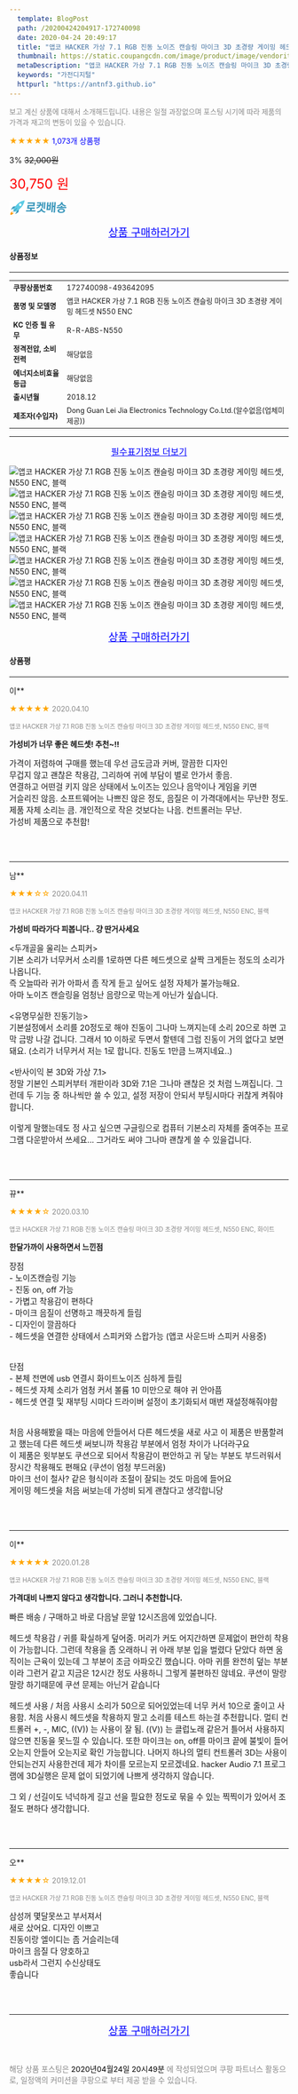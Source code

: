 ```yaml
---
  template: BlogPost
  path: /20200424204917-172740098
  date: 2020-04-24 20:49:17
  title: "앱코 HACKER 가상 7.1 RGB 진동 노이즈 캔슬링 마이크 3D 초경량 게이밍 헤드셋, N550 ENC, 블랙"
  thumbnail: https://static.coupangcdn.com/image/product/image/vendoritem/2019/04/01/4252541617/99a95291-f014-43c9-9e92-8deec727d951.jpg
  metaDescription: "앱코 HACKER 가상 7.1 RGB 진동 노이즈 캔슬링 마이크 3D 초경량 게이밍 헤드셋, N550 ENC, 블랙,가전디지털"
  keywords: "가전디지털"
  httpurl: "https://antnf3.github.io"
---
```

  
<span style="color: #888;font-size:0.8rem">보고 계신 상품에 대해서 소개해드립니다.
내용은 일절 과장없으며 포스팅 시기에 따라 제품의 가격과 재고의 변동이 있을 수 있습니다.</span>
  
<span style="color: orange;">★★★★★</span> <span style="color: blue;font-size: 0.85rem;">1,073개 상품평</span>

<span style="font-size: 0.9rem">3%</span> <span style="font-size: 0.9rem">~~32,000원~~</span>

<span style="color: red;font-size: 1.5rem;">30,750 원</span>

![로켓배송](/assets/rocket_logo.png)

<p align="center"><a href="http://me2.do/xN9q50EC" style="font-size: 1.2rem; color: blue;">상품 구매하러가기</a></p>

#### 상품정보

---

|                  |                       |
| ---------------- | --------------------- |
| **<span style="font-size:0.8rem;">쿠팡상품번호</span>** | <span style="font-size:0.8rem;">172740098-493642095</span> |
| **<span style="font-size:0.8rem;">품명 및 모델명</span>**    | <span style="font-size:0.8rem;">앱코 HACKER 가상 7.1 RGB 진동 노이즈 캔슬링 마이크 3D 초경량 게이밍 헤드셋  N550 ENC</span>        |
| **<span style="font-size:0.8rem;">KC 인증 필 유무</span>**    | <span style="font-size:0.8rem;">R-R-ABS-N550</span>        |
| **<span style="font-size:0.8rem;">정격전압, 소비전력</span>**    | <span style="font-size:0.8rem;">해당없음</span>        |
| **<span style="font-size:0.8rem;">에너지소비효율등급</span>**    | <span style="font-size:0.8rem;">해당없음</span>        |
| **<span style="font-size:0.8rem;">출시년월</span>**    | <span style="font-size:0.8rem;">2018.12</span>        |
| **<span style="font-size:0.8rem;">제조자(수입자)</span>**    | <span style="font-size:0.8rem;">	Dong Guan Lei Jia Electronics Technology Co.Ltd.(알수없음(업체미제공))</span>        |







---

<p align="center"><a href="http://me2.do/xN9q50EC" style="font-size: 1rem; color: blue;">필수표기정보 더보기</a></p>

![앱코 HACKER 가상 7.1 RGB 진동 노이즈 캔슬링 마이크 3D 초경량 게이밍 헤드셋, N550 ENC, 블랙](http://thumbnail6.coupangcdn.com/thumbnails/remote/q89/image/retail/images/2018/12/28/16/7/ec51de1f-3fa1-44ce-b106-8b830bf88732.jpg)
![앱코 HACKER 가상 7.1 RGB 진동 노이즈 캔슬링 마이크 3D 초경량 게이밍 헤드셋, N550 ENC, 블랙](http://thumbnail10.coupangcdn.com/thumbnails/remote/q89/image/retail/images/2018/12/28/16/9/8627e779-3377-4c40-aa46-b3c473cdf250.jpg)
![앱코 HACKER 가상 7.1 RGB 진동 노이즈 캔슬링 마이크 3D 초경량 게이밍 헤드셋, N550 ENC, 블랙](http://thumbnail6.coupangcdn.com/thumbnails/remote/q89/image/retail/images/2018/12/28/16/3/4b35322e-821d-474d-949f-c1ed782accdb.jpg)
![앱코 HACKER 가상 7.1 RGB 진동 노이즈 캔슬링 마이크 3D 초경량 게이밍 헤드셋, N550 ENC, 블랙](http://thumbnail7.coupangcdn.com/thumbnails/remote/q89/image/retail/images/2018/12/28/16/7/709ae8e5-4436-4e05-8781-bb8e1ffd2b5d.jpg)
![앱코 HACKER 가상 7.1 RGB 진동 노이즈 캔슬링 마이크 3D 초경량 게이밍 헤드셋, N550 ENC, 블랙](http://thumbnail9.coupangcdn.com/thumbnails/remote/q89/image/retail/images/2018/12/28/16/1/6fb42456-f243-4324-9872-2ed4e7d2c0bc.jpg)
![앱코 HACKER 가상 7.1 RGB 진동 노이즈 캔슬링 마이크 3D 초경량 게이밍 헤드셋, N550 ENC, 블랙](http://thumbnail10.coupangcdn.com/thumbnails/remote/q89/image/product/content/vendorItem/2019/04/01/493642095/1314d9f9-a767-48ca-bff6-527c9fa10cff.jpg)
![앱코 HACKER 가상 7.1 RGB 진동 노이즈 캔슬링 마이크 3D 초경량 게이밍 헤드셋, N550 ENC, 블랙](http://thumbnail6.coupangcdn.com/thumbnails/remote/q89/image/product/content/vendorItem/2019/04/01/493642095/82538691-99a0-4a62-8e69-d2593c0e550b.jpg)

<p align="center"><a href="http://me2.do/xN9q50EC" style="font-size: 1.2rem; color: blue;">상품 구매하러가기</a></p>

#### 상품평
  
---
  
이**
    
<span style="color: orange;">★★★★★</span> <span style="font-size:0.8rem;color: #888;">2020.04.10</span>
    
<span style="color: #888;font-size:0.7rem">앱코 HACKER 가상 7.1 RGB 진동 노이즈 캔슬링 마이크 3D 초경량 게이밍 헤드셋, N550 ENC, 블랙</span>
    
<span style="font-size:0.85rem">**가성비가 너무 좋은 헤드셋! 추천~!!**</span>
    
<span style="font-size: 0.9rem;">가격이 저렴하여 구매를 했는데 우선 금도금과 커버, 깔끔한 디자인<br/>무겁지 않고 괜찮은 착용감, 그리하여 귀에 부담이 별로 안가서 좋음.<br/>연결하고 어떤걸 키지 않은 상태에서 노이즈는 있으나 음악이나 게임을 키면<br/>거슬리진 않음. 소프트웨어는 나쁘진 않은 정도, 음질은 이 가격대에서는 무난한 정도. 제품 자체 소리는 큼. 개인적으로 작은 것보다는 나음. 컨트롤러는 무난.<br/>가성비 제품으로 추천함!</span>
    
<br>
<br>

---
  
남**
    
<span style="color: orange;">★★★☆☆</span> <span style="font-size:0.8rem;color: #888;">2020.04.11</span>
    
<span style="color: #888;font-size:0.7rem">앱코 HACKER 가상 7.1 RGB 진동 노이즈 캔슬링 마이크 3D 초경량 게이밍 헤드셋, N550 ENC, 블랙</span>
    
<span style="font-size:0.85rem">**가성비 따라가다 피봅니다.. 걍 딴거사세요**</span>
    
<span style="font-size: 0.9rem;"><두개골을 울리는 스피커><br/>기본 소리가 너무커서 소리를 1로하면 다른 헤드셋으로 살짝 크게듣는 정도의 소리가 나옵니다. <br/>즉 오늘따라 귀가 아파서 좀 작게 듣고 싶어도 설정 자체가 불가능해요. <br/>아마 노이즈 캔슬링을 엄청난 음량으로 막는게 아닌가 싶습니다.<br/><br/><유명무실한 진동기능><br/>기본설정에서 소리를 20정도로 해야 진동이 그나마 느껴지는데 소리 20으로 하면 고막 금방 나갈 겁니다. 그래서 10 이하로 두면서 할텐데 그럼 진동이 거의 없다고 보면돼요. (소리가 너무커서 저는 1로 합니다. 진동도 1만큼 느껴지네요..)<br/><br/><반사이익 본 3D와 가상 7.1><br/>정말 기본인 스피커부터 개판이라 3D와 7.1은 그나마 괜찮은 것 처럼 느껴집니다. 그런데 두 기능 중 하나씩만 쓸 수 있고, 설정 저장이 안되서 부팅시마다 귀찮게 켜줘야 합니다.<br/><br/>이렇게 말했는데도 정 사고 싶으면 구글링으로 컴퓨터 기본소리 자체를 줄여주는 프로그램 다운받아서 쓰세요... 그거라도 써야 그나마 괜찮게 쓸 수 있을겁니다.</span>
    
<br>
<br>

---
  
뀨**
    
<span style="color: orange;">★★★★☆</span> <span style="font-size:0.8rem;color: #888;">2020.03.10</span>
    
<span style="color: #888;font-size:0.7rem">앱코 HACKER 가상 7.1 RGB 진동 노이즈 캔슬링 마이크 3D 초경량 게이밍 헤드셋, N550 ENC, 화이트</span>
    
<span style="font-size:0.85rem">**한달가까이 사용하면서 느낀점**</span>
    
<span style="font-size: 0.9rem;">장점<br/>- 노이즈캔슬링 기능<br/>- 진동 on, off 가능<br/>- 가볍고 착용감이 편하다<br/>- 마이크 음질이 선명하고 깨끗하게 들림<br/>- 디자인이 깔끔하다<br/>- 헤드셋을 연결한 상태에서 스피커와 스왑가능 (앱코 사운드바 스피커 사용중)<br/><br/><br/>단점<br/>- 본체 전면에 usb 연결시 화이트노이즈 심하게 들림<br/>- 헤드셋 자체 소리가 엄청 커서 볼륨 10 미만으로 해야 귀 안아픔<br/>- 헤드셋 연결 및 재부팅 시마다 드라이버 설정이 초기화되서 매번 재설정해줘야함<br/><br/><br/>처음 사용해봤을 때는 마음에 안들어서 다른 헤드셋을 새로 사고 이 제품은 반품할려고 했는데 다른 헤드셋 써보니까 착용감 부분에서 엄청 차이가 나더라구요<br/>이 제품은 윗부분도 쿠션으로 되어서 착용감이 편안하고 귀 닿는 부분도 부드러워서 장시간 착용해도 편해요 (쿠션이 엄청 부드러움)<br/>마이크 선이 철사? 같은 형식이라 조절이 잘되는 것도 마음에 들어요<br/>게이밍 헤드셋을 처음 써보는데 가성비 되게 괜찮다고 생각합니당</span>
    
<br>
<br>

---
  
이**
    
<span style="color: orange;">★★★★★</span> <span style="font-size:0.8rem;color: #888;">2020.01.28</span>
    
<span style="color: #888;font-size:0.7rem">앱코 HACKER 가상 7.1 RGB 진동 노이즈 캔슬링 마이크 3D 초경량 게이밍 헤드셋, N550 ENC, 블랙</span>
    
<span style="font-size:0.85rem">**가격대비 나쁘지 않다고 생각합니다. 그러니 추천합니다.**</span>
    
<span style="font-size: 0.9rem;">빠른 배송 / 구매하고 바로 다음날 문앞 12시즈음에 있었습니다.<br/><br/>헤드셋 착용감 / 귀를 확실하게 덮어줌. 머리가 커도 어지간하면 문제없이 편안히 착용이 가능합니다. 그런데 착용을 좀 오래하니 귀 아래 부분 입을 벌렸다 닫았다 하면 움직이는 근육이 있는데 그 부분이 조금 아파오긴 했습니다. 아마 귀를 완전히 덮는 부분이라 그런거 같고 지금은 12시간 정도 사용하니 그렇게 불편하진 않네요. 쿠션이 말랑말랑 하기때문에 쿠션 문제는 아닌거 같습니다<br/><br/>헤드셋 사용 / 처음 사용시 소리가 50으로 되어있었는데 너무 커서 10으로 줄이고 사용함. 처음 사용시 헤드셋을 착용하지 말고 소리를 테스트 하는걸 추천합니다. 멀티 컨트롤러 +, -, MIC, ((V)) 는 사용이 잘 됨. ((V)) 는 클럽노래 같은거 틀어서 사용하지 않으면 진동을 못느낄 수 있습니다. 또한 마이크는 on, off를 마이크 끝에 불빛이 들어오는지 안들어 오는지로 확인 가능합니다. 나머지 하나의 멀티 컨트롤러 3D는 사용이 안되는건지 사용한건데 제가 차이를 모르는지 모르겠네요. hacker Audio 7.1 프로그램에 3D실행은 문제 없이 되었기에 나쁘게 생각하지 않습니다.<br/><br/>그 외 / 선길이도 넉넉하게 길고 선을 필요한 정도로 묶을 수 있는 찍찍이가 있어서 조절도 편하다 생각합니다.</span>
    
<br>
<br>

---
  
오**
    
<span style="color: orange;">★★★★☆</span> <span style="font-size:0.8rem;color: #888;">2019.12.01</span>
    
<span style="color: #888;font-size:0.7rem">앱코 HACKER 가상 7.1 RGB 진동 노이즈 캔슬링 마이크 3D 초경량 게이밍 헤드셋, N550 ENC, 블랙</span>
    

    
<span style="font-size: 0.9rem;">삼성꺼 몇달못쓰고 부서져서 <br/>새로 샀어요. 디자인 이쁘고<br/>진동이랑 엘이디는 좀 거슬리는데<br/>마이크 음질 다 양호하고<br/>usb라서 그런지 수신상태도<br/>좋습니다</span>
    
<br>
<br>


  
---
  
<p align="center"><a href="http://me2.do/xN9q50EC" style="font-size: 1.2rem; color: blue;">상품 구매하러가기</a></p>
  
<br>
  
<span style="font-size: 0.85rem; color: #888;">해당 상품 포스팅은 <span style="color: #000;"> 2020년04월24일 20시49분 </span> 에 작성되었으며 쿠팡 파트너스 활동으로, 일정액의 커미션을 쿠팡으로 부터 제공 받을 수 있습니다.</span>
